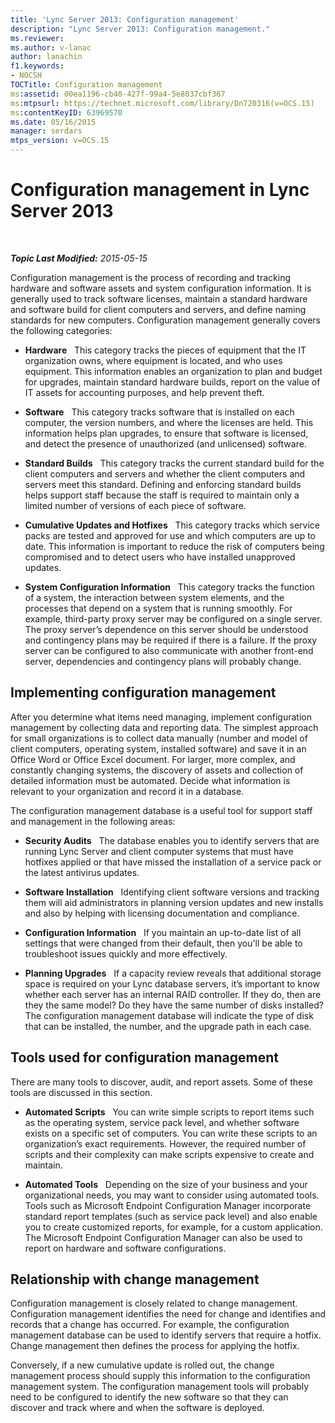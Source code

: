 ```yaml
---
title: 'Lync Server 2013: Configuration management'
description: "Lync Server 2013: Configuration management."
ms.reviewer: 
ms.author: v-lanac
author: lanachin
f1.keywords:
- NOCSH
TOCTitle: Configuration management
ms:assetid: 00ea1196-cb40-427f-99a4-5e8037cbf367
ms:mtpsurl: https://technet.microsoft.com/library/Dn720316(v=OCS.15)
ms:contentKeyID: 63969570
ms.date: 05/16/2015
manager: serdars
mtps_version: v=OCS.15
---
```


# Configuration management in Lync Server 2013

<div data-xmlns="http://www.w3.org/1999/xhtml">

<div class="topic" data-xmlns="http://www.w3.org/1999/xhtml" data-msxsl="urn:schemas-microsoft-com:xslt" data-cs="https://msdn.microsoft.com/">

<div data-asp="https://msdn2.microsoft.com/asp">



</div>

<div id="mainSection">

<div id="mainBody">

<span> </span>

_**Topic Last Modified:** 2015-05-15_

Configuration management is the process of recording and tracking hardware and software assets and system configuration information. It is generally used to track software licenses, maintain a standard hardware and software build for client computers and servers, and define naming standards for new computers. Configuration management generally covers the following categories:

  - **Hardware**   This category tracks the pieces of equipment that the IT organization owns, where equipment is located, and who uses equipment. This information enables an organization to plan and budget for upgrades, maintain standard hardware builds, report on the value of IT assets for accounting purposes, and help prevent theft.

  - **Software**   This category tracks software that is installed on each computer, the version numbers, and where the licenses are held. This information helps plan upgrades, to ensure that software is licensed, and detect the presence of unauthorized (and unlicensed) software.

  - **Standard Builds**   This category tracks the current standard build for the client computers and servers and whether the client computers and servers meet this standard. Defining and enforcing standard builds helps support staff because the staff is required to maintain only a limited number of versions of each piece of software.

  - **Cumulative Updates and Hotfixes**   This category tracks which service packs are tested and approved for use and which computers are up to date. This information is important to reduce the risk of computers being compromised and to detect users who have installed unapproved updates.

  - **System Configuration Information**   This category tracks the function of a system, the interaction between system elements, and the processes that depend on a system that is running smoothly. For example, third-party proxy server may be configured on a single server. The proxy server’s dependence on this server should be understood and contingency plans may be required if there is a failure. If the proxy server can be configured to also communicate with another front-end server, dependencies and contingency plans will probably change.

<div>

## Implementing configuration management

After you determine what items need managing, implement configuration management by collecting data and reporting data. The simplest approach for small organizations is to collect data manually (number and model of client computers, operating system, installed software) and save it in an Office Word or Office Excel document. For larger, more complex, and constantly changing systems, the discovery of assets and collection of detailed information must be automated. Decide what information is relevant to your organization and record it in a database.

The configuration management database is a useful tool for support staff and management in the following areas:

  - **Security Audits**   The database enables you to identify servers that are running Lync Server and client computer systems that must have hotfixes applied or that have missed the installation of a service pack or the latest antivirus updates.

  - **Software Installation**   Identifying client software versions and tracking them will aid administrators in planning version updates and new installs and also by helping with licensing documentation and compliance.

  - **Configuration Information**   If you maintain an up-to-date list of all settings that were changed from their default, then you'll be able to troubleshoot issues quickly and more effectively.

  - **Planning Upgrades**   If a capacity review reveals that additional storage space is required on your Lync database servers, it’s important to know whether each server has an internal RAID controller. If they do, then are they the same model? Do they have the same number of disks installed? The configuration management database will indicate the type of disk that can be installed, the number, and the upgrade path in each case.

</div>

<div>

## Tools used for configuration management

There are many tools to discover, audit, and report assets. Some of these tools are discussed in this section.

  - **Automated Scripts**   You can write simple scripts to report items such as the operating system, service pack level, and whether software exists on a specific set of computers. You can write these scripts to an organization’s exact requirements. However, the required number of scripts and their complexity can make scripts expensive to create and maintain.

  - **Automated Tools**   Depending on the size of your business and your organizational needs, you may want to consider using automated tools. Tools such as Microsoft Endpoint Configuration Manager incorporate standard report templates (such as service pack level) and also enable you to create customized reports, for example, for a custom application. The Microsoft Endpoint Configuration Manager can also be used to report on hardware and software configurations.

</div>

<div>

## Relationship with change management

Configuration management is closely related to change management. Configuration management identifies the need for change and identifies and records that a change has occurred. For example, the configuration management database can be used to identify servers that require a hotfix. Change management then defines the process for applying the hotfix.

Conversely, if a new cumulative update is rolled out, the change management process should supply this information to the configuration management system. The configuration management tools will probably need to be configured to identify the new software so that they can discover and track where and when the software is deployed.

</div>

</div>

<span> </span>

</div>

</div>

</div>

